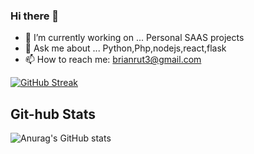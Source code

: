 ### Hi there 👋
- 🔭 I’m currently working on ...  Personal SAAS projects
- 💬 Ask me about ... Python,Php,nodejs,react,flask
- 📫 How to reach me: brianrut3@gmail.com

<!--
**theoreticallybrian/theoreticallybrian** is a ✨ _special_ ✨ repository because its `README.md` more

Here are some ideas to get you started:

-->

[![GitHub Streak](https://streak-stats.demolab.com/?user=theoreticallybrian&theme=radical)](https://git.io/streak-stats)

## Git-hub Stats

<!-- Github stats -->

![Anurag's GitHub stats](https://github-readme-stats.vercel.app/api?username=theoreticallybrian&show_icons=true&theme=radical)



